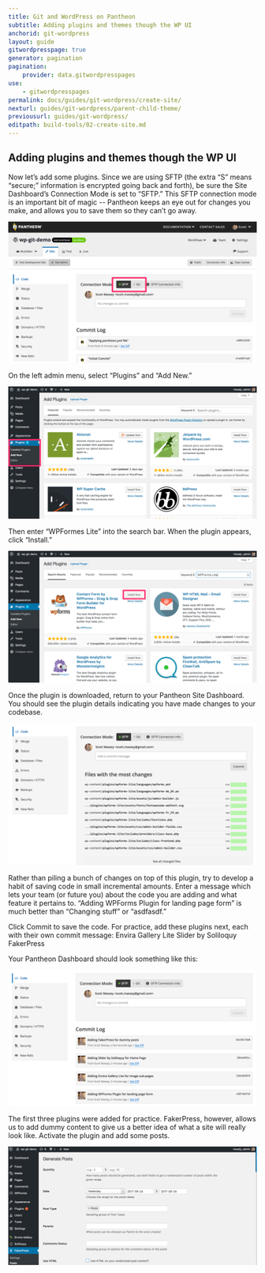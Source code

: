 ```yaml
---
title: Git and WordPress on Pantheon
subtitle: Adding plugins and themes though the WP UI
anchorid: git-wordpress
layout: guide
gitwordpresspage: true
generator: pagination
pagination:
    provider: data.gitwordpresspages
use:
    - gitwordpresspages
permalink: docs/guides/git-wordpress/create-site/
nexturl: guides/git-wordpress/parent-child-theme/
previousurl: guides/git-wordpress/
editpath: build-tools/02-create-site.md
---
```

## Adding plugins and themes though the WP UI

Now let’s add some plugins. Since we are using SFTP (the extra “S” means “secure;” information is encrypted going back and forth), be sure the Site Dashboard’s Connection Mode is set to “SFTP.” This SFTP connection mode is an important bit of magic -- Pantheon keeps an eye out for changes you make, and allows you to save them so they can’t go away.

![Enable SFTP Mode](/source/docs/assets/images/guides/git-wordpress/sftp-mode.png)

On the left admin menu, select “Plugins” and “Add New.” 

![Add new plugin](source/docs/assets/images/guides/git-wordpress/add-new-plugin.png)

Then enter “WPFormes Lite” into the search bar. When the plugin appears, click “Install.” 

![Install WP-Forms plugin](/source/docs/assets/images/guides/git-wordpress/install-wp-forms.png)

Once the plugin is downloaded, return to your Pantheon Site Dashboard. You should see the plugin details indicating you have made changes to your codebase.

![View WP-Forms files](/source/docs/assets/images/guides/git-wordpress/view-wp-forms.png)

Rather than piling a bunch of changes on top of this plugin, try to develop a habit of saving code in small incremental amounts. Enter a message which lets your team (or future you) about the code you are adding and what feature it pertains to. “Adding WPForms Plugin for landing page form” is much better than “Changing stuff” or “asdfasdf.”

Click Commit to save the code. For practice, add these plugins next, each with their own commit message:
Envira Gallery Lite
Slider by Soliloquy
FakerPress

Your Pantheon Dashboard should look something like this:

![Several Plugins Added](/source/docs/assets/images/guides/git-wordpress/several-plugins-added.png)

The first three plugins were added for practice. FakerPress, however, allows us to add dummy content to give us a better idea of what a site will really look like. Activate the plugin and add some posts.

![Added FakerPress Plugin](/source/docs/assets/images/guides/git-wordpress/fakerpress.png)